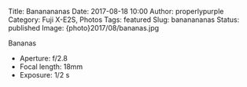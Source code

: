 Title: Bananananas
Date: 2017-08-18 10:00
Author: properlypurple
Category: Fuji X-E2S, Photos
Tags: featured
Slug: bananananas
Status: published
Image: {photo}2017/08/bananas.jpg

Bananas
-   Aperture: f/2.8
-   Focal length: 18mm
-   Exposure: 1/2 s
